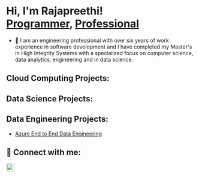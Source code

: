 <h1>Hi, I'm Rajapreethi! <br/><a href="https://github.com/RajapreethiRajendran/portfolio">Programmer</a>, <a href="https://www.linkedin.com/in/rajapreethi-r/"> Professional</a></h1>

- 🔭 I am an engineering professional with over six years of work experience in software development and I have completed my Master's in High Integrity Systems with a specialized focus on computer science, data analytics, engineering and in data science.


<h2>Cloud Computing Projects:</h2>



<h2>Data Science Projects:</h2>


<h2>Data Engineering Projects:</h2>

  - [Azure End to End Data Engineering](https://github.com/RajapreethiRajendran/Azure-End-To-End-Data-Engineering)

<h2> 🤳 Connect with me:</h2>


[<img align="left" alt="Rajapreethi | LinkedIn" width="22px" src="https://cdn.jsdelivr.net/npm/simple-icons@v3/icons/linkedin.svg" />][linkedin]


[linkedin]:  https://www.linkedin.com/in/rajapreethi-r

